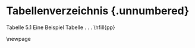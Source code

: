 # Tabellenverzeichnis {.unnumbered}

<!-- 
For me, this was the only drawback of writing in Markdown: it is not possible to add a short caption to figures and tables. This means that the \listoftables and \listoffigures commands will generate lists using the full titles, which is probably isn't what you want. For now, the solution is to create the lists manually, when everything else is finished.
-->

Tabelle 5.1  Eine Beispiel Tabelle . . .               \hfill{pp}  
<!-- Table x.x  Short title of the figure . . .              \hfill{pp}  -->




\newpage